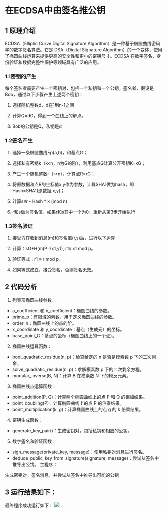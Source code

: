 # 在ECDSA中由签名推公钥
## 1 原理介绍
ECDSA（Elliptic Curve Digital Signature Algorithm）是一种基于椭圆曲线密码学的数字签名算法。它是 DSA（Digital Signature Algorithm）的一个变体，使用了椭圆曲线运算来提供更高的安全性和更小的密钥尺寸。ECDSA 在数字签名、身份验证和数据完整性保护等领域具有广泛的应用。
### 1.1密钥的产生
每个签名者需要产生一个密钥对，包括一个私钥和一个公钥。签名者，假设是Bob，通过以下步骤产生上述两个密钥：

1. 选择随机整数d，d在1到n-1之间

2. 计算Q=dG，得到一个曲线上的解点。

3. Bob的公钥是Q，私钥是d

### 1.2签名产生
1. 选择一条椭圆曲线Ep(a,b)，和基点G；

2. 选择私有密钥k（k<n，n为G的阶），利用基点G计算公开密钥K=kG；

3. 产生一个随机整数r（r<n），计算点R=rG；

4. 将原数据和点R的坐标值x,y作为参数，计算SHA1做为hash，即Hash=SHA1(原数据,x,y)；

5. 计算s≡r - Hash * k (mod n)

6. r和s做为签名值，如果r和s其中一个为0，重新从第3步开始执行
### 1.3签名验证
1. 接受方在收到消息(m)和签名值(r,s)后，进行以下运算

2. 计算：sG+H(m)P=(x1,y1), r1≡ x1 mod p。

3. 验证等式：r1 ≡ r mod p。

4. 如果等式成立，接受签名，否则签名无效。
## 2 代码分析

1. 列表项椭圆曲线参数：
- a_coefficient 和 b_coefficient：椭圆曲线的参数。
- prime_p：有限域的素数，用于定义椭圆曲线的参数。
- order_n：椭圆曲线上的点的阶。
- x_coordinate 和 y_coordinate：基点（生成元）的坐标。
- base_point_G：基点的坐标（椭圆曲线上的一个点）。
2. 椭圆曲线运算函数：

- bool_quadratic_residue(n, p)：检查给定的 n 是否是模素数 p 下的二次剩余。
- solve_quadratic_residue(n, p)：求解模素数 p 下的二次剩余方程。
- modular_inverse(B, N)：计算 B 在模素数 N 下的模反元素。
3. 椭圆曲线点运算函数：

- point_addition(P, Q)：计算两个椭圆曲线上的点 P 和 Q 的相加结果。
- point_doubling(P)：计算椭圆曲线上的点 P 的倍乘结果。
- point_multiplication(k, g)：计算椭圆曲线上的点 g 的 k 倍乘结果。
4. 密钥生成函数：

- generate_key_pair()：生成密钥对，包括私钥和相应的公钥。
5.  数字签名和验证函数：

- sign_message(private_key, message)：使用私钥对消息进行签名。
- deduce_public_key_from_signature(signature, message)：尝试从签名中推导出公钥。
主程序：

生成密钥对，签名消息，并尝试从签名中推导出可能的公钥
## 3 运行结果如下：
最终程序成功运行如下：
![](https://img1.imgtp.com/2023/08/03/AsHzNXmU.png)